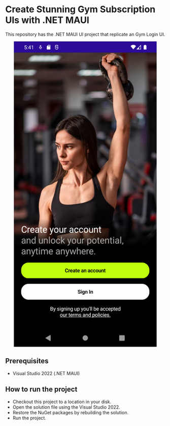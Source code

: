 # Create Stunning Gym Subscription UIs with .NET MAUI 

This repository has the .NET MAUI UI project that replicate an Gym Login UI.

<p align="center">
<img src="https://github.com/LeomarisReyes/GymUI/blob/main/SampleUI.png" height="960" width="450" title="GymApp"/>
</p>

## Prerequisites

* Visual Studio 2022 (.NET MAUI)

## How to run the project

* Checkout this project to a location in your disk.
* Open the solution file using the Visual Studio 2022.
* Restore the NuGet packages by rebuilding the solution.
* Run the project.

 
